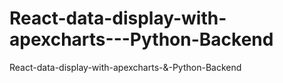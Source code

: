 # React-data-display-with-apexcharts---Python-Backend
React-data-display-with-apexcharts-&amp;-Python-Backend
